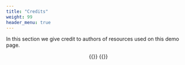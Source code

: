 ```yaml
---
title: "Credits"
weight: 99
header_menu: true
---
```


In this section we give credit to authors of resources used on this demo page.

<div style="text-align: center;">
{{<extlink href="https://www.instagram.com/dytsimgebal" icon="fa fa-instagram">}}
{{<extlink href="https://www.linkedin.com/in/simge-bal-457251156/" icon="fa fa-linkedin">}}
</div>
